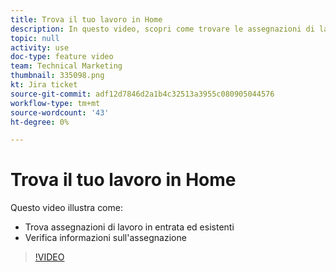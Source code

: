```yaml
---
title: Trova il tuo lavoro in Home
description: In questo video, scopri come trovare le assegnazioni di lavoro in entrata ed esistenti e come esaminare le informazioni sulle assegnazioni .
topic: null
activity: use
doc-type: feature video
team: Technical Marketing
thumbnail: 335098.png
kt: Jira ticket
source-git-commit: adf12d7846d2a1b4c32513a3955c080905044576
workflow-type: tm+mt
source-wordcount: '43'
ht-degree: 0%

---
```


# Trova il tuo lavoro in Home

Questo video illustra come:

* Trova assegnazioni di lavoro in entrata ed esistenti
* Verifica informazioni sull&#39;assegnazione

>[!VIDEO](https://video.tv.adobe.com/v/335098/?quality=12)
